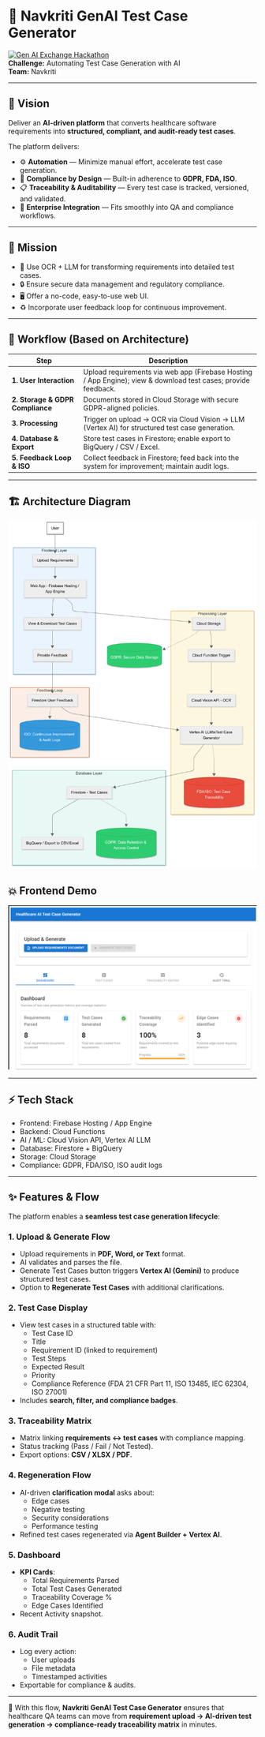 # 🚀 Navkriti GenAI Test Case Generator

[![Gen AI Exchange Hackathon](https://img.shields.io/badge/GenAI%20Exchange%20Hackathon-2025-blueviolet)](https://vision.hack2skill.com/event/genaiexchangehackathon)  
**Challenge:** Automating Test Case Generation with AI  
**Team:** Navkriti  

---

## 🌟 Vision  
Deliver an **AI-driven platform** that converts healthcare software requirements into **structured, compliant, and audit-ready test cases**.

The platform delivers:  
- ⚙️ **Automation** — Minimize manual effort, accelerate test case generation.  
- 🔐 **Compliance by Design** — Built-in adherence to **GDPR, FDA, ISO**.  
- 📋 **Traceability & Auditability** — Every test case is tracked, versioned, and validated.  
- 🏢 **Enterprise Integration** — Fits smoothly into QA and compliance workflows.

---

## 🎯 Mission  
- 🧠 Use OCR + LLM for transforming requirements into detailed test cases.  
- 🔒 Ensure secure data management and regulatory compliance.  
- 🖥 Offer a no-code, easy-to-use web UI.  
- ♻️ Incorporate user feedback loop for continuous improvement.

---

## 🔄 Workflow (Based on Architecture)  

| Step | Description |
|------|-------------|
| **1. User Interaction** | Upload requirements via web app (Firebase Hosting / App Engine); view & download test cases; provide feedback. |
| **2. Storage & GDPR Compliance** | Documents stored in Cloud Storage with secure GDPR-aligned policies. |
| **3. Processing** | Trigger on upload → OCR via Cloud Vision → LLM (Vertex AI) for structured test case generation. |
| **4. Database & Export** | Store test cases in Firestore; enable export to BigQuery / CSV / Excel. |
| **5. Feedback Loop & ISO** | Collect feedback in Firestore; feed back into the system for improvement; maintain audit logs. |

---

## 🏗 Architecture Diagram  
![Architecture](./assets/Archicture_Diagram.png)


## 💥 Frontend Demo  
![Architecture](./assets/frontend_demo.png)

---

## ⚡ Tech Stack  
- Frontend: Firebase Hosting / App Engine  
- Backend: Cloud Functions  
- AI / ML: Cloud Vision API, Vertex AI LLM  
- Database: Firestore + BigQuery  
- Storage: Cloud Storage  
- Compliance: GDPR, FDA/ISO, ISO audit logs  

---

## ✨ Features & Flow  

The platform enables a **seamless test case generation lifecycle**:  

### 1. Upload & Generate Flow  
- Upload requirements in **PDF, Word, or Text** format.  
- AI validates and parses the file.  
- Generate Test Cases button triggers **Vertex AI (Gemini)** to produce structured test cases.  
- Option to **Regenerate Test Cases** with additional clarifications.  

### 2. Test Case Display  
- View test cases in a structured table with:  
  - Test Case ID  
  - Title  
  - Requirement ID (linked to requirement)  
  - Test Steps  
  - Expected Result  
  - Priority  
  - Compliance Reference (FDA 21 CFR Part 11, ISO 13485, IEC 62304, ISO 27001)  
- Includes **search, filter, and compliance badges**.  

### 3. Traceability Matrix  
- Matrix linking **requirements ↔ test cases** with compliance mapping.  
- Status tracking (Pass / Fail / Not Tested).  
- Export options: **CSV / XLSX / PDF**.  

### 4. Regeneration Flow  
- AI-driven **clarification modal** asks about:  
  - Edge cases  
  - Negative testing  
  - Security considerations  
  - Performance testing  
- Refined test cases regenerated via **Agent Builder + Vertex AI**.  

### 5. Dashboard  
- **KPI Cards**:  
  - Total Requirements Parsed  
  - Total Test Cases Generated  
  - Traceability Coverage %  
  - Edge Cases Identified  
- Recent Activity snapshot.  

### 6. Audit Trail  
- Log every action:  
  - User uploads  
  - File metadata  
  - Timestamped activities  
- Exportable for compliance & audits.  

---

🚀 With this flow, **Navkriti GenAI Test Case Generator** ensures that healthcare QA teams can move from **requirement upload → AI-driven test generation → compliance-ready traceability matrix** in minutes.  
